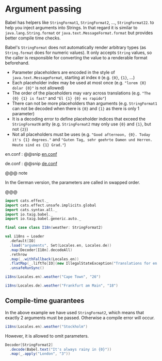 # Argument passing

Babel has helpers like `StringFormat1`, `StringFormat2`, ..., `StringFormat22`. to help you inject arguments into Strings. In that regard it is similar to `java.lang.String.format` or `java.text.MessageFormat.format` but provides better compile time checks.

Babel's `StringFormat` does not automatically render arbitrary types (as `String.format` does for numeric values). It only accepts `String` values, so the caller is responsible for converting the value to a renderable format beforehand.

- Parameter placeholders are encoded in the style of `java.text.MessageFormat`, starting at index `0` (e.g. `{0}`, `{1}`, ...)
- Each placeholder index may be used at most once (e.g. `"lorem {0} dolar {0}"` is not allowed)
- The order of the placeholders may vary across translations (e.g. `"The {0} {1} is fast"` and `"El {1} {0} es rapido"`)
- There can not be more placeholders than arguments (e.g. `StringFormat1` can not be decoded when there is `{0}` and `{1}` as there is only 1 parameter)
- It is a decoding error to define placeholder indices that exceed the `StringFormatN` arity (e.g. `StringFormat2` may only use `{0}` and `{1}`, but not `{2}`)
- Not all placeholders must be uses (e.g. `"Good afternoon, {0}. Today it's {1} degrees."` and `"Guten Tag, sehr geehrte Damen und Herren. Heute sind es {1} Grad."`)

en.conf
: @@snip [en.conf](/modules/documentation/resources/arguments/en.conf)

de.conf
: @@snip [de.conf](/modules/documentation/resources/arguments/de.conf)

@@@ note

In the German version, the parameters are called in swapped order.

@@@

```scala mdoc:to-string
import cats.effect._
import cats.effect.unsafe.implicits.global
import cats.syntax.all._
import io.taig.babel._
import io.taig.babel.generic.auto._

final case class I18n(weather: StringFormat2)

val i18ns = Loader
  .default[IO]
  .load("arguments", Set(Locales.en, Locales.de))
  .map(Decoder[I18n].decodeAll)
  .rethrow
  .map(_.withFallback(Locales.en))
  .flatMap(_.liftTo[IO](new IllegalStateException("Translations for en missing")))
  .unsafeRunSync()
```

```scala mdoc
i18ns(Locales.en).weather("Cape Town", "26")
```

```scala mdoc
i18ns(Locales.de).weather("Frankfurt am Main", "18")
```

## Compile-time guarantees

In the above example we have used `StringFormat2`, which means that exactly 2 arguments must be passed. Otherwise a compile error will occur.

```scala mdoc:fail
i18ns(Locales.en).weather("Stockholm")
```

However, it is allowed to omit parameters.

```scala mdoc
Decoder[StringFormat2]
  .decode(Babel.text("It's always rainy in {0}"))
  .map(_.apply("London", "3"))
```